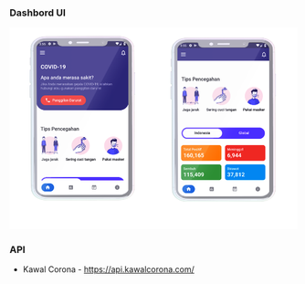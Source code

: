### Dashbord UI ###

![App UI](/image_ss.png)

### API ###

* Kawal Corona - https://api.kawalcorona.com/

